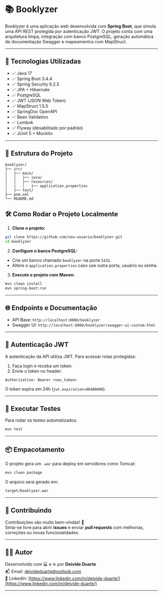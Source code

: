 # 📚 Booklyzer

Booklyzer é uma aplicação web desenvolvida com **Spring Boot**, que simula uma API REST protegida por autenticação JWT. O projeto conta com uma arquitetura limpa, integração com banco PostgreSQL, geração automática de documentação Swagger e mapeamentos com MapStruct.

---

## 🚀 Tecnologias Utilizadas

- ✅ Java 17
- ✅ Spring Boot 3.4.4
- ✅ Spring Security 6.2.5
- ✅ JPA + Hibernate
- ✅ PostgreSQL
- ✅ JWT (JSON Web Token)
- ✅ MapStruct 1.5.5
- ✅ SpringDoc OpenAPI
- ✅ Bean Validation
- ✅ Lombok
- ✅ Flyway (desabilitado por padrão)
- ✅ JUnit 5 + Mockito

---

## 📁 Estrutura do Projeto

```
booklyzer/
├── src/
│   ├── main/
│   │   ├── java/
│   │   ├── resources/
│   │   │   ├── application.properties
│   ├── test/
├── pom.xml
└── README.md
```

## 🛠️ Como Rodar o Projeto Localmente

1. **Clone o projeto:**

```bash
git clone https://github.com/seu-usuario/booklyzer.git
cd booklyzer
```

2. **Configure o banco PostgreSQL:**

- Crie um banco chamado `booklyzer` na porta `5432`.
- Altere o `application.properties` caso use outra porta, usuário ou senha.

3. **Execute o projeto com Maven:**

```bash
mvn clean install
mvn spring-boot:run
```

---

## 🌐 Endpoints e Documentação

- API Base: `http://localhost:8080/booklyzer`
- Swagger UI: `http://localhost:8080/booklyzer/swagger-ui-custom.html`

---

## 🔐 Autenticação JWT

A autenticação da API utiliza JWT. Para acessar rotas protegidas:

1. Faça login e receba um token.
2. Envie o token no header:

```http
Authorization: Bearer <seu_token>
```

O token expira em 24h (`jwt.expiration=86400000`).

---

## 🧪 Executar Testes

Para rodar os testes automatizados:

```bash
mvn test
```

---

## 📦 Empacotamento

O projeto gera um `.war` para deploy em servidores como Tomcat:

```bash
mvn clean package
```

O arquivo será gerado em:

```bash
target/booklyzer.war
```

---

## 📝 Contribuindo

Contribuições são muito bem-vindas! 💙  
Sinta-se livre para abrir **issues** e enviar **pull requests** com melhorias, correções ou novas funcionalidades.

---

## 👨‍💻 Autor

Desenvolvido com 💻 e ☕ por **Deivide Duarte**  
📬 Email: deivideduarte@outlook.com  
🔗 LinkedIn: [https://www.linkedin.com/in/deivide-duarte/](https://www.linkedin.com/in/deivide-duarte/)

---